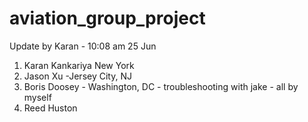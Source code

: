# aviation_group_project

Update by Karan - 10:08 am 25 Jun



1. Karan Kankariya New York
2. Jason Xu -Jersey City, NJ
3. Boris Doosey - Washington, DC - troubleshooting with jake - all by myself
4. Reed Huston

